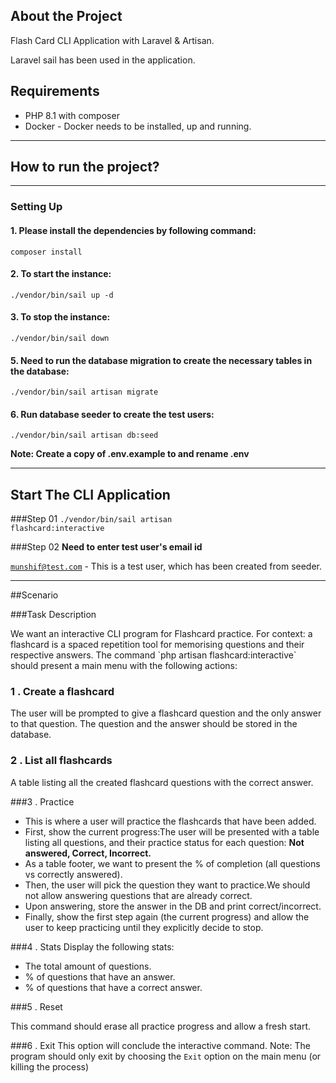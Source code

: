 

## About the Project

Flash Card CLI Application with Laravel & Artisan. 

Laravel sail has been used in the application.

## Requirements
 * PHP 8.1 with composer
 * Docker - Docker needs to be installed, up and running.

<hr>

## How to run the project?

<hr>

### Setting Up

<h4>1. Please install the dependencies by following command:</h4>
<code>composer install</code>

<h4>2. To start the instance:</h4>
<code>./vendor/bin/sail up -d </code>

<h4>3. To stop the instance:</h4>
<code>./vendor/bin/sail down </code>

<h4>5. Need to run the database migration to create the necessary tables in the database:</h4>
<code>./vendor/bin/sail artisan migrate</code>

<h4>6. Run database seeder to create the test users:</h4>
<code>./vendor/bin/sail artisan db:seed</code>

**Note: Create a copy of .env.example to and rename .env**

<hr>

## Start The CLI Application
###Step 01
<code>./vendor/bin/sail artisan flashcard:interactive</code>

###Step 02
 **Need to enter test user's email id**

<code>munshif@test.com</code> - This is a test user, which has been created from seeder.

<hr>

##Scenario

###Task Description
<p>We want an interactive CLI program for Flashcard practice. For context: a flashcard is a spaced repetition tool for memorising questions and their respective answers.
The command `php artisan flashcard:interactive` should present a main menu with the following actions:</p>

### 1 . Create a flashcard
The user will be prompted to give a flashcard question and the only answer to that question. The question and the answer should be stored in the database.

### 2 . List all flashcards
A table listing all the created flashcard questions with the correct answer.

###3 . Practice
* This is where a user will practice the flashcards that have been added.
* First, show the current progress:The user will be presented with a table listing all questions, and their practice status for each question: <b>Not answered, Correct, Incorrect.</b>
* As a table footer, we want to present the % of completion (all questions vs correctly answered).
* Then, the user will pick the question they want to practice.We should not allow answering questions that are already correct.
* Upon answering, store the answer in the DB and print correct/incorrect.
* Finally, show the first step again (the current progress) and allow the user to keep practicing until they explicitly decide to stop.

###4 . Stats
Display the following stats:
- The total amount of questions.
- % of questions that have an answer.
- % of questions that have a correct answer.

###5 . Reset

This command should erase all practice progress and allow a fresh start.

###6 . Exit
  This option will conclude the interactive command.
  Note: The program should only exit by choosing the `Exit` option on the main menu (or killing the process)

